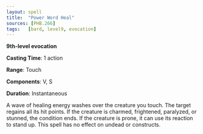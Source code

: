 ```yaml
---
layout: spell
title:  "Power Word Heal"
sources: [PHB.266]
tags:   [bard, level9, evocation]
---
```


**9th-level evocation**

**Casting Time**: 1 action

**Range**: Touch

**Components**: V, S

**Duration**: Instantaneous

A wave of healing energy washes over the creature you touch. The target regains all its hit points. If the creature is charmed, frightened, paralyzed, or stunned, the condition ends. If the creature is prone, it can use its reaction to stand up. This spell has no effect on undead or constructs.
